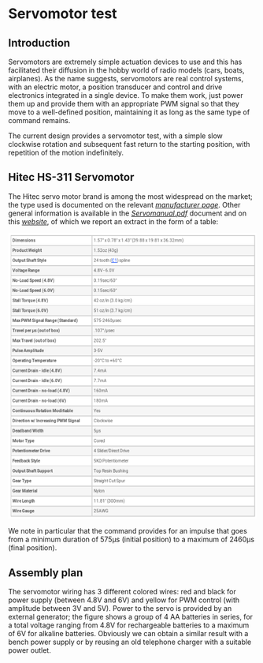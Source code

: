 # Servomotor test
## Introduction
Servomotors are extremely simple actuation devices to use and this has facilitated their diffusion in the hobby world of radio models (cars, boats, airplanes). As the name suggests, servomotors are real control systems, with an electric motor, a position transducer and control and drive electronics integrated in a single device. To make them work, just power them up and provide them with an appropriate PWM signal so that they move to a well-defined position, maintaining it as long as the same type of command remains.

The current design provides a servomotor test, with a simple slow clockwise rotation and subsequent fast return to the starting position, with repetition of the motion indefinitely.
## Hitec HS-311 Servomotor
The Hitec servo motor brand is among the most widespread on the market; the type used is documented on the relevant [*manufacturer page*](http://hitecrcd.com/products/servos/analog/sport-2/hs-311/product). Other general information is available in the [*Servomanual.pdf*](Servomanual.pdf) document and on this [*website*](https://www.servocity.com/hs-311-servo), of which we report an extract in the form of a table:
<p align="center">
  <img src="pic/HS311-table.png" width=600/>
</p>

We note in particular that the command provides for an impulse that goes from a minimum duration of 575μs (initial position) to a maximum of 2460μs (final position).
## Assembly plan
The servomotor wiring has 3 different colored wires: red and black for power supply (between 4.8V and 6V) and yellow for PWM control (with amplitude between 3V and 5V). Power to the servo is provided by an external generator; the figure shows a group of 4 AA batteries in series, for a total voltage ranging from 4.8V for rechargeable batteries to a maximum of 6V for alkaline batteries. Obviously we can obtain a similar result with a bench power supply or by reusing an old telephone charger with a suitable power outlet.
